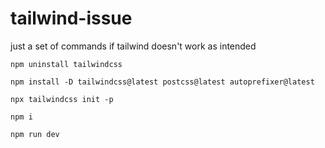 # tailwind-issue
just a set of commands if tailwind doesn't work as intended


```
npm uninstall tailwindcss

npm install -D tailwindcss@latest postcss@latest autoprefixer@latest

npx tailwindcss init -p

npm i

npm run dev

```
